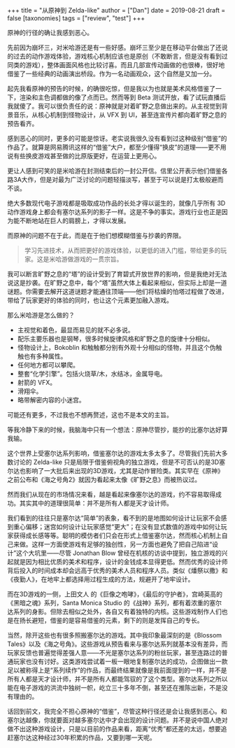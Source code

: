 +++
title = "从原神到 Zelda-like"
author = ["Dan"]
date = 2019-08-21
draft = false
[taxonomies]
tags = ["review", "test"]
+++

原神的行径的确让我感到恶心。
<!-- more -->

先前因为崩坏三，对米哈游还是有一些好感。崩坏三至少是在移动平台做出了还说的过去的动作游戏体验，游戏核心机制应该也是原创（不敢断言，但是没有看到过同类的游戏），整体画面风格也比较讨喜。而且几部宣传动画做的也很棒，很好地借鉴了一些经典的动画演出桥段。作为一名动画观众，这个自然是又加一分。

起先我看原神的预告的时候，的确很吃惊，但是我以为也就是美术风格借鉴了一下，渲染和主色调都做的像了点而已。然而等到 Beta 测试开放，看了试玩直播后我就傻了。我可以很负责任的说：原神就是对着旷野之息做出来的。从主视觉到背景音乐，从核心机制到怪物设计，从 VFX 到 UI，甚至连宣传片都向着旷野之息的预告看齐。

感到恶心的同时，更多的可能是惊讶。老实说我很久没有看到过这种级别“借鉴”的作品了。就算是网易腾讯这样的“借鉴”大户，都至少懂得“换皮”的道理——更不用说有些换皮游戏甚至做的比原版更好，在运营上更用心。

更让人感到可笑的是米哈游在封测结束后的一封公开信。信里公开表示他们借鉴各路3A大作，但是对最为广泛讨论的问题轻描淡写，甚至于可以说是打太极般避而不谈。

绝大多数现代电子游戏都是吸取成功作品的长处才得以诞生的，就像几乎所有 3D 动作游戏身上都会有塞尔达系列的影子一样。这是不争的事实。游戏行业也正是因为能不断地站在巨人的肩膀上，才得以发展。

而原神的问题不在于此，而是在于他们想模糊借鉴与抄袭的界限。

> 学习先进技术，从而把更好的游戏体验，以更低的进入门槛，带给更多的玩家。这是米哈游做游戏的一贯宗旨。

我可以断言旷野之息的“塔”的设计受到了育碧式开放世界的影响，但是我绝对无法说这是抄袭。在旷野之息中，每个“塔”虽然大体上看起来相似，但实际上却是一道谜题。你需要去解开这道谜题才能通往顶端——他们将枯燥的怕塔过程做了改进，带给了玩家更好的体验的同时，也让这个元素更加融入游戏。

那么米哈游是怎么做的？

-   主视觉和着色，最显而易见的就不必多说。
-   配乐主要乐器也是钢琴，很多时候旋律风格和旷野之息的旋律十分相似。
-   怪物设计上，Bokoblin 和触触都分别有外观十分相似的怪物，并且这个伪触触也有多种属性。
-   任何地方都可以攀爬。
-   整套“化学引擎”。包括火烧草/木，水结冰，金属导电。
-   射箭的 VFX。
-   滑翔伞。
-   略带解密内容的小迷宫。

可能还有更多，不过我也不想再赘述，这也不是本文的主旨。

等我冷静下来的时候，我脑海中只有一个想法：原神尽管抄，能抄的比塞尔达好算我输。

这个世界上受塞尔达系列影响，借鉴塞尔达的游戏太多太多了。尽管我们先前大多数讨论的 Zelda-like 只是局限于借鉴俯视角的独立游戏，但是不可否认的是3D塞尔达也影响了一大批后来出现的3D游戏，尤其是动作冒险类。其实早在《原神》之前公布和《海之号角2》就因为看起来太像《旷野之息》而被热议过。

然而我们从现在的市场情况来看，越是看起来像塞尔达的游戏，约不容易取得成功。其实其中的道理很简单：并不是所有人都是天才设计师。

我们看到的往往只是塞尔达“简单”的表象，看不到的是地图如何设计让玩家不会感到重心偏移；迷宫如何设计让玩家感觉“更大”；在没有显式数值的游戏中如何让玩家获得成长感等等。聪明的模仿者们只会在形式上借鉴塞尔达，然而核心机制上自己来做。这样一方面使游戏有足够的独创性，另一方面也避免了把自己陷进“设计”这个大坑里——尽管 Jonathan Blow 曾经在机核的访谈中提到，独立游戏的兴起就是因为相比优质的美术和程序，设计的金钱成本显得更低。然而优秀的设计师背后投入的时间成本却会远高于优秀的美术人员和程序人员。类似《燔祭以撒》和《夜勤人》，在地牢上都选择用过程生成的方法，规避开了地牢设计。

而在3D游戏的一侧，上田文人 的《巨像之咆哮》，《最后的守护者》，宫崎英高的《黑暗之魂》系列，Santa Monica Studio 的《战神》系列，都有着浓重的塞尔达系列的身影。但除去相似之处外，各自又有着独特的内核。这些游戏制作人们也是在扬长避短，借鉴的是容易借鉴的元素，剩下的则是发挥自己的专长。

当然，除开这些也有很多照搬塞尔达的游戏。其中我印象最深刻的是《Blossom Tales》以及《海之号角》。这些游戏从预告看来与塞尔达系列就基本没有差异，而玩家反馈也普遍觉得差强人意——不光是塞尔达系列的粉丝玩家，甚至连路过的普通玩家也没有讨好。这类游戏尝试着一板一眼地复制塞尔达的成功，企图做出一款足以被称得上是“系列续作”的作品，而最终结果就像是我前面提到的一样，并不是所有人都是天才设计师，并不是所有人都能驾驭的了这个类型。塞尔达系列之所以能在电子游戏的洪流中独树一帜，屹立三十多年不倒，甚至还在推陈出新，不是没有理由的。

话回到前文，我完全不担心原神的“借鉴”，尽管这种行径还是会让我感到恶心。和塞尔达越像，你就要面对越多塞尔达中才会出现的设计问题。并不是说中国人绝对做不出这种游戏设计，只是以目前的作品来看，距离“优秀”都还差的太远，想要追赶塞尔达这种经过30年积累的作品，又要到哪一天呢。
